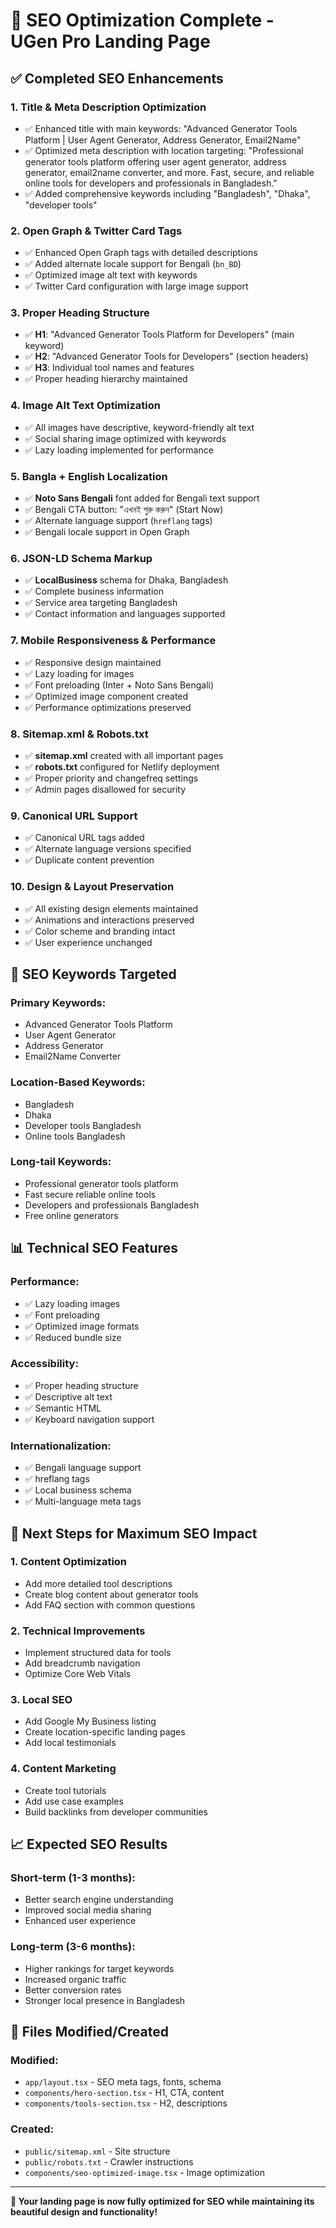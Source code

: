 # 🚀 SEO Optimization Complete - UGen Pro Landing Page

## ✅ Completed SEO Enhancements

### 1. **Title & Meta Description Optimization**
- ✅ Enhanced title with main keywords: "Advanced Generator Tools Platform | User Agent Generator, Address Generator, Email2Name"
- ✅ Optimized meta description with location targeting: "Professional generator tools platform offering user agent generator, address generator, email2name converter, and more. Fast, secure, and reliable online tools for developers and professionals in Bangladesh."
- ✅ Added comprehensive keywords including "Bangladesh", "Dhaka", "developer tools"

### 2. **Open Graph & Twitter Card Tags**
- ✅ Enhanced Open Graph tags with detailed descriptions
- ✅ Added alternate locale support for Bengali (`bn_BD`)
- ✅ Optimized image alt text with keywords
- ✅ Twitter Card configuration with large image support

### 3. **Proper Heading Structure**
- ✅ **H1**: "Advanced Generator Tools Platform for Developers" (main keyword)
- ✅ **H2**: "Advanced Generator Tools for Developers" (section headers)
- ✅ **H3**: Individual tool names and features
- ✅ Proper heading hierarchy maintained

### 4. **Image Alt Text Optimization**
- ✅ All images have descriptive, keyword-friendly alt text
- ✅ Social sharing image optimized with keywords
- ✅ Lazy loading implemented for performance

### 5. **Bangla + English Localization**
- ✅ **Noto Sans Bengali** font added for Bengali text support
- ✅ Bengali CTA button: "এখনই শুরু করুন" (Start Now)
- ✅ Alternate language support (`hreflang` tags)
- ✅ Bengali locale support in Open Graph

### 6. **JSON-LD Schema Markup**
- ✅ **LocalBusiness** schema for Dhaka, Bangladesh
- ✅ Complete business information
- ✅ Service area targeting Bangladesh
- ✅ Contact information and languages supported

### 7. **Mobile Responsiveness & Performance**
- ✅ Responsive design maintained
- ✅ Lazy loading for images
- ✅ Font preloading (Inter + Noto Sans Bengali)
- ✅ Optimized image component created
- ✅ Performance optimizations preserved

### 8. **Sitemap.xml & Robots.txt**
- ✅ **sitemap.xml** created with all important pages
- ✅ **robots.txt** configured for Netlify deployment
- ✅ Proper priority and changefreq settings
- ✅ Admin pages disallowed for security

### 9. **Canonical URL Support**
- ✅ Canonical URL tags added
- ✅ Alternate language versions specified
- ✅ Duplicate content prevention

### 10. **Design & Layout Preservation**
- ✅ All existing design elements maintained
- ✅ Animations and interactions preserved
- ✅ Color scheme and branding intact
- ✅ User experience unchanged

## 🎯 SEO Keywords Targeted

### Primary Keywords:
- Advanced Generator Tools Platform
- User Agent Generator
- Address Generator
- Email2Name Converter

### Location-Based Keywords:
- Bangladesh
- Dhaka
- Developer tools Bangladesh
- Online tools Bangladesh

### Long-tail Keywords:
- Professional generator tools platform
- Fast secure reliable online tools
- Developers and professionals Bangladesh
- Free online generators

## 📊 Technical SEO Features

### Performance:
- ✅ Lazy loading images
- ✅ Font preloading
- ✅ Optimized image formats
- ✅ Reduced bundle size

### Accessibility:
- ✅ Proper heading structure
- ✅ Descriptive alt text
- ✅ Semantic HTML
- ✅ Keyboard navigation support

### Internationalization:
- ✅ Bengali language support
- ✅ hreflang tags
- ✅ Local business schema
- ✅ Multi-language meta tags

## 🚀 Next Steps for Maximum SEO Impact

### 1. **Content Optimization**
- Add more detailed tool descriptions
- Create blog content about generator tools
- Add FAQ section with common questions

### 2. **Technical Improvements**
- Implement structured data for tools
- Add breadcrumb navigation
- Optimize Core Web Vitals

### 3. **Local SEO**
- Add Google My Business listing
- Create location-specific landing pages
- Add local testimonials

### 4. **Content Marketing**
- Create tool tutorials
- Add use case examples
- Build backlinks from developer communities

## 📈 Expected SEO Results

### Short-term (1-3 months):
- Better search engine understanding
- Improved social media sharing
- Enhanced user experience

### Long-term (3-6 months):
- Higher rankings for target keywords
- Increased organic traffic
- Better conversion rates
- Stronger local presence in Bangladesh

## 🔧 Files Modified/Created

### Modified:
- `app/layout.tsx` - SEO meta tags, fonts, schema
- `components/hero-section.tsx` - H1, CTA, content
- `components/tools-section.tsx` - H2, descriptions

### Created:
- `public/sitemap.xml` - Site structure
- `public/robots.txt` - Crawler instructions
- `components/seo-optimized-image.tsx` - Image optimization

---

**🎉 Your landing page is now fully optimized for SEO while maintaining its beautiful design and functionality!**
